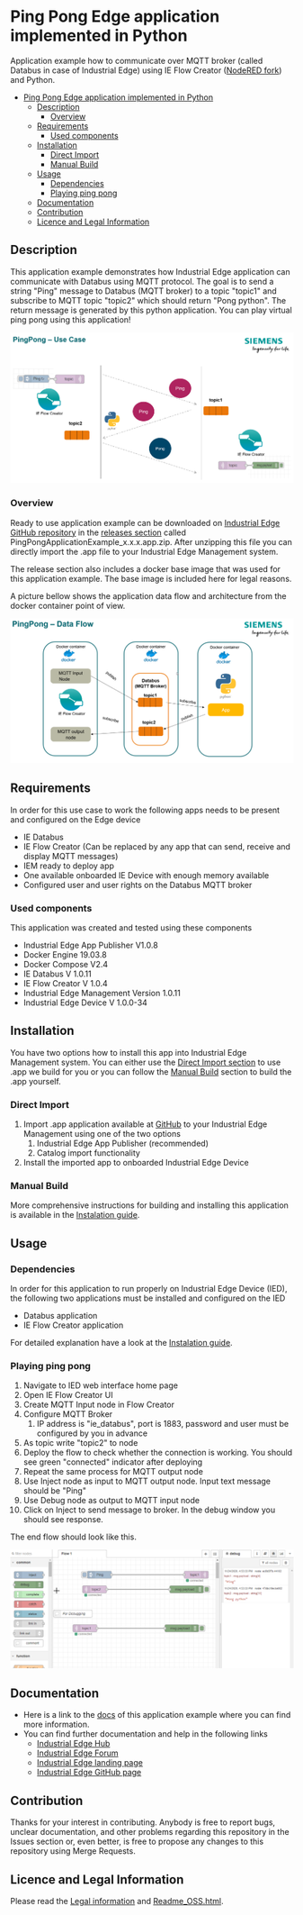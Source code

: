 # Ping Pong Edge application implemented in Python

Application example how to communicate over MQTT broker (called Databus in case of Industrial Edge) using IE Flow Creator ([NodeRED fork](https://nodered.org/)) and Python.

- [Ping Pong Edge application implemented in Python](#ping-pong-edge-application-implemented-in-python)
  - [Description](#description)
    - [Overview](#overview)
  - [Requirements](#requirements)
    - [Used components](#used-components)
  - [Installation](#installation)
    - [Direct Import](#direct-import)
    - [Manual Build](#manual-build)
  - [Usage](#usage)
    - [Dependencies](#dependencies)
    - [Playing ping pong](#playing-ping-pong)
  - [Documentation](#documentation)
  - [Contribution](#contribution)
  - [Licence and Legal Information](#licence-and-legal-information)

## Description

This application example demonstrates how Industrial Edge application can communicate with Databus using MQTT protocol. The goal is to send a string "Ping" message to Databus (MQTT broker) to a topic "topic1" and subscribe to MQTT topic "topic2" which should return "Pong python". The return message is generated by this python application. You can play virtual ping pong using this application!

![usecase](docs/graphics/Usecase.png)

### Overview

Ready to use application example can be downloaded on [Industrial Edge GitHub repository](https://github.com/industrial-edge/ping-pong-python) in the [releases section](https://github.com/industrial-edge/ping-pong-python/releases) called PingPongApplicationExample_x.x.x.app.zip. After unzipping this file you can directly import the .app file to your Industrial Edge Management system.

The release section also includes a docker base image that was used for this application example. The base image is included here for legal reasons.

A picture bellow shows the application data flow and architecture from the docker container point of view.

![dataflow](docs/graphics/DataFlow.png)

## Requirements

In order for this use case to work the following apps needs to be present and configured on the Edge device

- IE Databus
- IE Flow Creator (Can be replaced by any app that can send, receive and display MQTT messages)
- IEM ready to deploy app
- One available onboarded IE Device with enough memory available
- Configured user and user rights on the Databus MQTT broker

### Used components

This application was created and tested using these components

- Industrial Edge App Publisher V1.0.8
- Docker Engine 19.03.8
- Docker Compose V2.4
- IE Databus V 1.0.11
- IE Flow Creator V 1.0.4
- Industrial Edge Management Version 1.0.11
- Industrial Edge Device V 1.0.0-34

## Installation

You have two options how to install this app into Industrial Edge Management system. You can either use the [Direct Import section](#direct-import) to use .app we build for you or you can follow the [Manual Build](#manual-build) section to build the .app yourself.

### Direct Import

1. Import .app application available at [GitHub](https://github.com/industrial-edge/ping-pong-python/releases) to your Industrial Edge Management using one of the two options
   1. Industrial Edge App Publisher (recommended)
   2. Catalog import functionality
2. Install the imported app to onboarded Industrial Edge Device

### Manual Build

More comprehensive instructions for building and installing this application is available in the [Instalation guide](docs/Instalation.md).

## Usage

### Dependencies

In order for this application to run properly on Industrial Edge Device (IED), the following two applications must be installed and configured on the IED

- Databus application
- IE Flow Creator application

For detailed explanation have a look at the [Instalation guide](docs/Instalation.md).

### Playing ping pong

1. Navigate to IED web interface home page
2. Open IE Flow Creator UI
3. Create MQTT Input node in Flow Creator
4. Configure MQTT Broker
   1. IP address is "ie_databus", port is 1883, password and user must be configured by you in advance
5. As topic write "topic2" to node
6. Deploy the flow to check whether the connection is working. You should see green "connected" indicator after deploying
7. Repeat the same process for MQTT output node
8. Use Inject node as input to MQTT output node. Input text message should be "Ping"
9. Use Debug node as output to MQTT input node
10. Click on Inject to send message to broker. In the debug window you should see response.

The end flow should look like this.

![flow](docs/graphics/PingPongFlowCreator.png)

## Documentation
  
- Here is a link to the [docs](docs/) of this application example where you can find more information.
- You can find further documentation and help in the following links
  - [Industrial Edge Hub](https://iehub.eu1.edge.siemens.cloud/#/documentation)
  - [Industrial Edge Forum](https://www.siemens.com/industrial-edge-forum)
  - [Industrial Edge landing page](https://new.siemens.com/global/en/products/automation/topic-areas/industrial-edge/simatic-edge.html)
  - [Industrial Edge GitHub page](https://github.com/industrial-edge)
  
## Contribution

Thanks for your interest in contributing. Anybody is free to report bugs, unclear documentation, and other problems regarding this repository in the Issues section or, even better, is free to propose any changes to this repository using Merge Requests.

## Licence and Legal Information

Please read the [Legal information](LICENSE.md) and [Readme_OSS.html](ReadMe_OSS.html).
